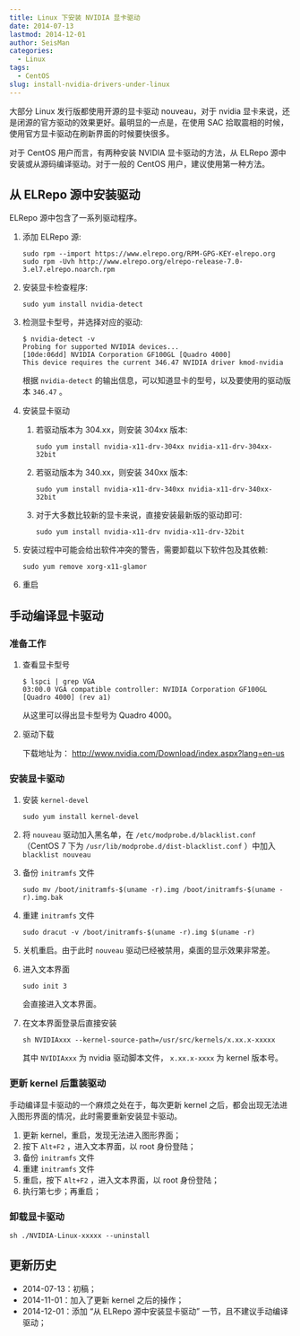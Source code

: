 ```yaml
---
title: Linux 下安装 NVIDIA 显卡驱动
date: 2014-07-13
lastmod: 2014-12-01
author: SeisMan
categories:
  - Linux
tags:
  - CentOS
slug: install-nvidia-drivers-under-linux
---
```


大部分 Linux 发行版都使用开源的显卡驱动 nouveau，对于 nvidia 显卡来说，还是闭源的官方驱动的效果更好。最明显的一点是，在使用 SAC 拾取震相的时候，使用官方显卡驱动在刷新界面的时候要快很多。

对于 CentOS 用户而言，有两种安装 NVIDIA 显卡驱动的方法，从 ELRepo 源中安装或从源码编译驱动。对于一般的 CentOS 用户，建议使用第一种方法。

<!--more-->

## 从 ELRepo 源中安装驱动

ELRepo 源中包含了一系列驱动程序。

1.  添加 ELRepo 源:

        sudo rpm --import https://www.elrepo.org/RPM-GPG-KEY-elrepo.org
        sudo rpm -Uvh http://www.elrepo.org/elrepo-release-7.0-3.el7.elrepo.noarch.rpm

2.  安装显卡检查程序:

        sudo yum install nvidia-detect

3.  检测显卡型号，并选择对应的驱动:

        $ nvidia-detect -v
        Probing for supported NVIDIA devices...
        [10de:06dd] NVIDIA Corporation GF100GL [Quadro 4000]
        This device requires the current 346.47 NVIDIA driver kmod-nvidia

    根据 `nvidia-detect` 的输出信息，可以知道显卡的型号，以及要使用的驱动版本 `346.47` 。

4.  安装显卡驱动
    1.  若驱动版本为 304.xx，则安装 304xx 版本:

            sudo yum install nvidia-x11-drv-304xx nvidia-x11-drv-304xx-32bit

    2.  若驱动版本为 340.xx，则安装 340xx 版本:

            sudo yum install nvidia-x11-drv-340xx nvidia-x11-drv-340xx-32bit

    3.  对于大多数比较新的显卡来说，直接安装最新版的驱动即可:

            sudo yum install nvidia-x11-drv nvidia-x11-drv-32bit

5.  安装过程中可能会给出软件冲突的警告，需要卸载以下软件包及其依赖:

        sudo yum remove xorg-x11-glamor

6.  重启

## 手动编译显卡驱动

### 准备工作

1.  查看显卡型号

        $ lspci | grep VGA
        03:00.0 VGA compatible controller: NVIDIA Corporation GF100GL [Quadro 4000] (rev a1)

    从这里可以得出显卡型号为 Quadro 4000。

2.  驱动下载

    下载地址为： <http://www.nvidia.com/Download/index.aspx?lang=en-us>

### 安装显卡驱动

1.  安装 `kernel-devel`

        sudo yum install kernel-devel

2.  将 `nouveau` 驱动加入黑名单，在 `/etc/modprobe.d/blacklist.conf`
    （CentOS 7 下为 `/usr/lib/modprobe.d/dist-blacklist.conf` ）中加入 `blacklist nouveau`

3.  备份 `initramfs` 文件

        sudo mv /boot/initramfs-$(uname -r).img /boot/initramfs-$(uname -r).img.bak

4.  重建 `initramfs` 文件

        sudo dracut -v /boot/initramfs-$(uname -r).img $(uname -r)

5.  关机重启。由于此时 `nouveau` 驱动已经被禁用，桌面的显示效果非常差。
6.  进入文本界面

        sudo init 3

    会直接进入文本界面。

7.  在文本界面登录后直接安装

        sh NVIDIAxxx --kernel-source-path=/usr/src/kernels/x.xx.x-xxxxx

    其中 `NVIDIAxxx` 为 nvidia 驱动脚本文件， `x.xx.x-xxxx` 为 kernel 版本号。

### 更新 kernel 后重装驱动

手动编译显卡驱动的一个麻烦之处在于，每次更新 kernel 之后，都会出现无法进入图形界面的情况，此时需要重新安装显卡驱动。

1.  更新 kernel，重启，发现无法进入图形界面；
2.  按下 `Alt+F2` ，进入文本界面，以 root 身份登陆；
3.  备份 `initramfs` 文件
4.  重建 `initramfs` 文件
5.  重启，按下 `Alt+F2` ，进入文本界面，以 root 身份登陆；
6.  执行第七步；再重启；

### 卸载显卡驱动

    sh ./NVIDIA-Linux-xxxxx --uninstall

## 更新历史

-   2014-07-13：初稿；
-   2014-11-01：加入了更新 kernel 之后的操作；
-   2014-12-01：添加 “从 ELRepo 源中安装显卡驱动” 一节，且不建议手动编译驱动；
